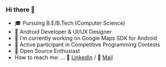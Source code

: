 ### Hi there 👋

- :mortar_board: Pursuing B.E/B.Tech (Computer Science) 
- :iphone: Android Developer & UI/UX Designer 
- :round_pushpin: I’m currently working on Google Maps SDK for Android 
- :raising_hand: Active participant in Competitive Programming Contests
- :open_hands: Open Source Enthusiast
- How to reach me: ... :necktie: [LinkedIn](https://www.linkedin.com/in/yash-kumar-b80954195) / :e-mail: [Mail](yashkumar201301@gmail.com)
